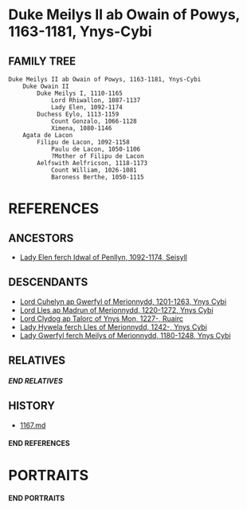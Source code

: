 # Duke Meilys II ab Owain of Powys, 1163-1181, Ynys-Cybi

## FAMILY TREE
```
Duke Meilys II ab Owain of Powys, 1163-1181, Ynys-Cybi
    Duke Owain II
        Duke Meilys I, 1110-1165
            Lord Rhiwallon, 1087-1137
            Lady Elen, 1092-1174
        Duchess Eylo, 1113-1159
            Count Gonzalo, 1066-1128
            Ximena, 1080-1146
    Agata de Lacon
        Filipu de Lacon, 1092-1158
            Paulu de Lacon, 1050-1106
            ?Mother of Filipu de Lacon
        Aelfswith Aelfricson, 1118-1173
            Count William, 1026-1081
            Baroness Berthe, 1050-1115
```

# REFERENCES

## ANCESTORS
* [Lady Elen ferch Idwal of Penllyn, 1092-1174, Seisyll](elen_ferch_idwal_1092.md)

## DESCENDANTS
* [Lord Cuhelyn ap Gwerfyl of Merionnydd, 1201-1263, Ynys Cybi](cuhelyn_ap_gwerfyl_1201.md)
* [Lord Lles ap Madrun of Merionnydd, 1220-1272, Ynys Cybi](lles_ap_madrun_1220.md)
* [Lord Clydog ap Talorc of Ynys Mon, 1227-, Ruairc](clydog_ap_talorc_1227.md)
* [Lady Hywela ferch Lles of Merionnydd, 1242-, Ynys Cybi](hywela_ferch_lles_1242.md)
* [Lady Gwerfyl ferch Meilys of Merionnydd, 1180-1248, Ynys Cybi](gwerfyl_ferch_meilys_1180.md)

## RELATIVES

##### END RELATIVES 
## HISTORY
* [1167.md](../h/1167.md)

#### END REFERENCES

# PORTRAITS

#### END PORTRAITS

